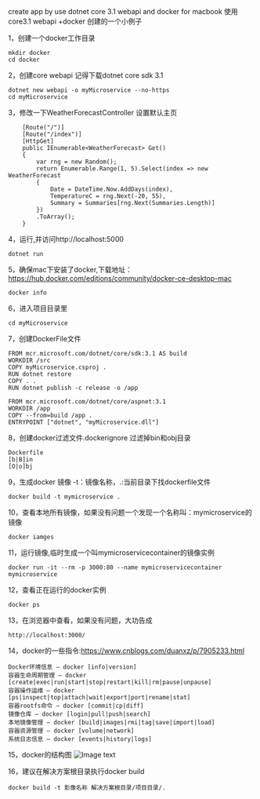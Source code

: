create app by use dotnet core 3.1 webapi and docker for macbook
使用core3.1 webapi +docker 创建的一个小例子

1，创建一个docker工作目录

    mkdir docker
    cd docker

2，创建core webapi 记得下载dotnet core sdk 3.1

    dotnet new webapi -o myMicroservice --no-https
    cd myMicroservice

3，修改一下WeatherForecastController 设置默认主页

        [Route("/")]
        [Route("/index")]
        [HttpGet]
        public IEnumerable<WeatherForecast> Get()
        {
            var rng = new Random();
            return Enumerable.Range(1, 5).Select(index => new WeatherForecast
            {
                Date = DateTime.Now.AddDays(index),
                TemperatureC = rng.Next(-20, 55),
                Summary = Summaries[rng.Next(Summaries.Length)]
            })
            .ToArray();
        }

4，运行,并访问http://localhost:5000

    dotnet run

5，确保mac下安装了docker,下载地址：https://hub.docker.com/editions/community/docker-ce-desktop-mac

    docker info

6，进入项目目录里 

    cd myMicroservice

7，创建DockerFile文件

    FROM mcr.microsoft.com/dotnet/core/sdk:3.1 AS build
    WORKDIR /src
    COPY myMicroservice.csproj .
    RUN dotnet restore
    COPY . .
    RUN dotnet publish -c release -o /app

    FROM mcr.microsoft.com/dotnet/core/aspnet:3.1
    WORKDIR /app
    COPY --from=build /app .
    ENTRYPOINT ["dotnet", "myMicroservice.dll"]

8，创建docker过滤文件.dockerignore 过滤掉bin和obj目录

    Dockerfile
    [b|B]in
    [O|o]bj

9，生成docker 镜像 -t：镜像名称，.:当前目录下找dockerfile文件

    docker build -t mymicroservice .

10，查看本地所有镜像，如果没有问题一个发现一个名称叫：mymicroservice的镜像

    docker iamges

11，运行镜像,临时生成一个叫mymicroservicecontainer的镜像实例

    docker run -it --rm -p 3000:80 --name mymicroservicecontainer mymicroservice

12，查看正在运行的docker实例

    docker ps

13，在浏览器中查看，如果没有问题，大功告成

    http://localhost:3000/

14，docker的一些指令:https://www.cnblogs.com/duanxz/p/7905233.html

    Docker环境信息 — docker [info|version]
    容器生命周期管理 — docker [create|exec|run|start|stop|restart|kill|rm|pause|unpause]
    容器操作运维 — docker [ps|inspect|top|attach|wait|export|port|rename|stat]
    容器rootfs命令 — docker [commit|cp|diff]
    镜像仓库 — docker [login|pull|push|search]
    本地镜像管理 — docker [build|images|rmi|tag|save|import|load]
    容器资源管理 — docker [volume|network]
    系统日志信息 — docker [events|history|logs]

15，docker的结构图
    ![Image text](https://images2018.cnblogs.com/blog/285763/201711/285763-20171127173336972-172418048.png)

16，建议在解决方案根目录执行docker build

    docker build -t 影像名称 解决方案根目录/项目目录/.
